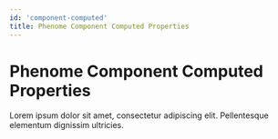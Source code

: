 ```yaml
---
id: 'component-computed'
title: Phenome Component Computed Properties
---
```

# Phenome Component Computed Properties

Lorem ipsum dolor sit amet, consectetur adipiscing elit. Pellentesque elementum dignissim ultricies.
